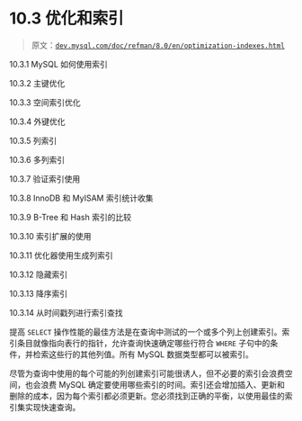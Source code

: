 # 10.3 优化和索引

> 原文：[`dev.mysql.com/doc/refman/8.0/en/optimization-indexes.html`](https://dev.mysql.com/doc/refman/8.0/en/optimization-indexes.html)

10.3.1 MySQL 如何使用索引

10.3.2 主键优化

10.3.3 空间索引优化

10.3.4 外键优化

10.3.5 列索引

10.3.6 多列索引

10.3.7 验证索引使用

10.3.8 InnoDB 和 MyISAM 索引统计收集

10.3.9 B-Tree 和 Hash 索引的比较

10.3.10 索引扩展的使用

10.3.11 优化器使用生成列索引

10.3.12 隐藏索引

10.3.13 降序索引

10.3.14 从时间戳列进行索引查找

提高 `SELECT` 操作性能的最佳方法是在查询中测试的一个或多个列上创建索引。索引条目就像指向表行的指针，允许查询快速确定哪些行符合 `WHERE` 子句中的条件，并检索这些行的其他列值。所有 MySQL 数据类型都可以被索引。

尽管为查询中使用的每个可能的列创建索引可能很诱人，但不必要的索引会浪费空间，也会浪费 MySQL 确定要使用哪些索引的时间。索引还会增加插入、更新和删除的成本，因为每个索引都必须更新。您必须找到正确的平衡，以使用最佳的索引集实现快速查询。
